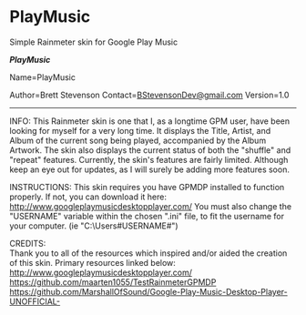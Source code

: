 # PlayMusic
Simple Rainmeter skin for Google Play Music

***PlayMusic***

Name=PlayMusic

Author=Brett Stevenson
Contact=BStevensonDev@gmail.com
Version=1.0

*********************************************************************************************************

INFO:
This Rainmeter skin is one that I, as a longtime GPM user,  have been looking for myself for a very long time.
It displays the Title, Artist, and Album of the current song being played, accompanied by the Album Artwork.
The skin also displays the current status of both the "shuffle" and "repeat" features.
Currently, the skin's features are fairly limited. Although keep an eye out for updates, as I will 
surely be adding more features soon.


INSTRUCTIONS:
This skin requires you have GPMDP installed to function properly. 
If not, you can download it here: http://www.googleplaymusicdesktopplayer.com/
You must also change the "USERNAME"  variable within the chosen ".ini" file, to fit the username for your computer. (ie "C:\Users\#USERNAME#\") 

CREDITS:  
Thank you to all of the resources which inspired and/or aided the creation of this skin. 
Primary resources linked below:
	http://www.googleplaymusicdesktopplayer.com/
          https://github.com/maarten1055/TestRainmeterGPMDP
          https://github.com/MarshallOfSound/Google-Play-Music-Desktop-Player-UNOFFICIAL-
